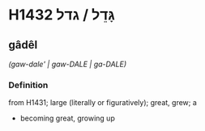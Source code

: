 # H1432 גָּדֵל / גדל

## gâdêl

_(gaw-dale' | ɡaw-DALE | ɡa-DALE)_

### Definition

from H1431; large (literally or figuratively); great, grew; a

- becoming great, growing up

